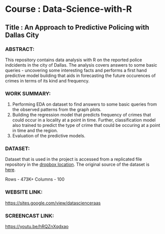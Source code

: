 # Course : Data-Science-with-R

## Title : An Approach to Predictive Policing with Dallas City

### ABSTRACT:

This repository contains data analysis with R on the reported police indcidents in the city of Dallas. The analysis covers answers to some basic queries -  uncovering some interesting facts and performs a first hand predictive model building that aids in forecasting the future occurences of crimes in terms of its kind and frequency.  

### WORK SUMMARY:
 1. Performing EDA on dataset to find answers to some basic queries from the observed patterns from the graph plots.
 2. Building the regression model that predicts frequency of crimes that could occur in a locality at a point in time. Further,   classification model also trained to predict the type of crime that could be occuring at a point in time and the region.
 3. Evaluation of the predictive models.

### DATASET:

Dataset that is used in the project is accessed from a replicated file repository in the [dropbox location](https://www.dropbox.com/s/7ldxwrsyd10zx95/Police_Incidents.csv?dl=1). The original source of the dataset is [here](https://www.dallasopendata.com/Public-Safety/Police-Incidents/qv6i-rri7).

Rows - 473K+
Columns - 100

### WEBSITE LINK:
https://sites.google.com/view/datascienceraas

### SCREENCAST LINK:
https://youtu.be/hRQZnXqdxao

